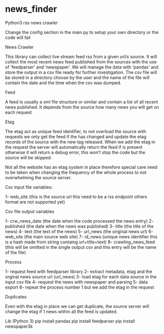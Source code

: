 # news_finder
Python3 rss news crawler

Change the config section in the main.py to setup your own directory or the code will fail  

News Crawler

This library can collect live stream feed rss from a given url/s source. 
It will collect the most recent news feed published from the sources with the use of ‘feedparser’ and ‘newspaper’.
We will manage the data with ‘pandas’ and store the output in a csv file ready for further investigation. 
The csv file will be stored in a directory choose by the user and the name of the file will contain the date and the time when the csv was dumped.

Feed

A feed is usually a xml file structure or similar and contain a list of all recent news published. It depends from the source how many news you will get on each request

Etag

The etag act as unique feed identifier, to not overload the source with requests we only get the feed if the has changed and update the etag records of the source with the new tag released. When we add the etag in the request the server will automatically return the feed if is present otherwise it will return a debug error, this won’t stop the code but the source will be skipped.

Not all the website has an etag system in place therefore special care need to be taken when changing the frequency of the whole process to not overwhelming the source server.

Csv input file variables:

1-	web_site (this is the source url this need to be a rss endpoint others format are not supported yet) 

Csv file output variables

1-	crw_news_date (the date when the code processed the news entry)
2-	published (the date when the news was published)
3-	title (the title of the news)
4-	text (the text of the news)
5-	url_news  (the original news url) 
6-	web_site (the main source web site)
7-	id_news (unique news identifier this is a hash made from string containg url+title+text)
8-	crawling_news_feed (this will be omitted in the single output csv and this entry will be the name of the file) 

Process

1-	request feed with feedparser library 
2-	extract metadata, etag and the orginal news source url (url_news)
3-	load etag for each data source in the input csv file 
4-	request the news with newspaper and parsing
5-	data export
6-	repeat the process number 1 but we add the etag in the request

Duplicates

Even with the etag in place we can get duplicate, the source server will change the etag if 1 news within all the feed is updated.


Lib (Python 3)
pip install pandas 
pip install feedparser
pip install newspaper3k
